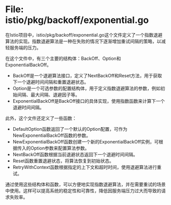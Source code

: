# File: istio/pkg/backoff/exponential.go

在Istio项目中，istio/pkg/backoff/exponential.go这个文件定义了一个指数退避算法的实现。指数退避算法是一种在失败的情况下逐渐增加重试间隔的策略，以减轻服务端的压力。

在这个文件中，有三个主要的结构体：BackOff、Option和ExponentialBackOff。

- BackOff是一个退避算法接口，定义了NextBackOff和Reset方法，用于获取下一个退避时间间隔和重置退避状态。
- Option是一个可选参数的配置结构体，用于定义指数退避算法的参数，例如初始间隔、最大间隔、退避因子等。
- ExponentialBackOff是BackOff接口的具体实现，使用指数函数来计算下一个退避时间间隔。

此外，这个文件还定义了一些函数：

- DefaultOption函数返回了一个默认的Option配置，可作为NewExponentialBackOff函数的参数。
- NewExponentialBackOff函数创建一个新的ExponentialBackOff实例，可根据传入的Option参数来配置算法参数。
- NextBackOff函数根据当前退避状态返回下一个退避时间间隔。
- Reset函数重置退避状态，将算法恢复到初始状态。
- RetryWithContext函数根据指定的上下文和超时时间，使用退避算法进行重试。

通过使用这些结构体和函数，可以方便地实现指数退避算法，并在需要重试的场景中使用。这样可以提高系统的稳定性和可靠性，降低因服务端压力过大而导致的请求失败率。

